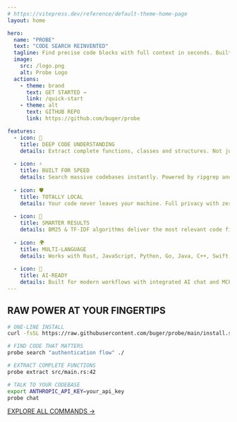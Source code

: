 ```yaml
---
# https://vitepress.dev/reference/default-theme-home-page
layout: home

hero:
  name: "PROBE"
  text: "CODE SEARCH REINVENTED"
  tagline: Find precise code blocks with full context in seconds. Built for developers who need answers fast.
  image:
    src: /logo.png
    alt: Probe Logo
  actions:
    - theme: brand
      text: GET STARTED →
      link: /quick-start
    - theme: alt
      text: GITHUB REPO
      link: https://github.com/buger/probe

features:
  - icon: 🔬
    title: DEEP CODE UNDERSTANDING
    details: Extract complete functions, classes and structures. Not just lines of code - full context every time.
  
  - icon: ⚡
    title: BUILT FOR SPEED
    details: Search massive codebases instantly. Powered by ripgrep and tree-sitter for performance that scales with your projects.
  
  - icon: 🛡️
    title: TOTALLY LOCAL
    details: Your code never leaves your machine. Full privacy with zero data collection or cloud dependencies.
  
  - icon: 🧮
    title: SMARTER RESULTS
    details: BM25 & TF-IDF algorithms deliver the most relevant code first. Find what you need without the noise.
  
  - icon: 🌍
    title: MULTI-LANGUAGE
    details: Works with Rust, JavaScript, Python, Go, Java, C++, Swift, Ruby and more. One tool for all your code.
  
  - icon: 🤖
    title: AI-READY
    details: Built for modern workflows with integrated AI chat and MCP server for seamless assistant integration.
---
```


## RAW POWER AT YOUR FINGERTIPS

```bash
# ONE-LINE INSTALL
curl -fsSL https://raw.githubusercontent.com/buger/probe/main/install.sh | bash

# FIND CODE THAT MATTERS
probe search "authentication flow" ./

# EXTRACT COMPLETE FUNCTIONS
probe extract src/main.rs:42

# TALK TO YOUR CODEBASE
export ANTHROPIC_API_KEY=your_api_key
probe chat
```

[EXPLORE ALL COMMANDS →](/installation)
